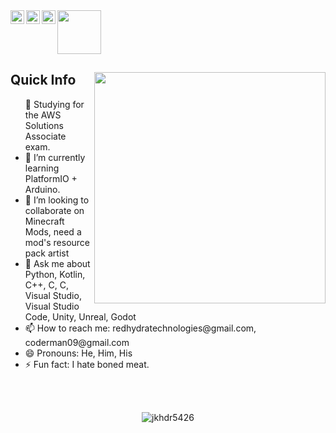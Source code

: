 <img width="70px" src="https://visitor-badge.glitch.me/badge?page_id=jkhdr5426.jkhdr5426"/>
<a href="https://www.reddit.com/user/jkhdr5426">
  <img align="left" alt="jkhdr5426 Reddit" width="22px" src="https://www.reddit.com/favicon.ico"/>
</a>
<a href="https://open.spotify.com/user/31rpqspvmuwur35crrvd6wqdqmpa">
  <img align="left" alt="jkhdr5426 Spotify" width="22px" src="https://open.spotify.com/favicon.ico"/>
</a>
<a href="https://github.com/jkhdr5426">
  <img align="left" alt = "jkhdr5426 Github" width = "22px" src = "https://github.com/favicon.ico">
</a>
</br>

<div>
  <img width="370px" align="right" src="https://user-images.githubusercontent.com/85592265/209687162-ae19bdd1-7723-444f-a721-c56477b01c25.jpg" />

  <h2>Quick Info</h2>
  <ul>
    <li🔭 I’m currently working on [Developing Safe and Efficient Self-Driving Vehicles’ Operation through Sensor Data](https://github.com/ISEF-7/project_v3)
    <li>🧐 Studying for the AWS Solutions Associate exam.</li>
    <li>🌱 I’m currently learning PlatformIO + Arduino.
    <li>👯 I’m looking to collaborate on Minecraft Mods, need a mod's resource pack artist
    <li>💬 Ask me about Python, Kotlin, C++, C, C, Visual Studio, Visual Studio Code, Unity, Unreal, Godot
    <li>📫 How to reach me: redhydratechnologies@gmail.com, coderman09@gmail.com
    <li> 😄 Pronouns: He, Him, His
    <li>⚡ Fun fact: I hate boned meat.
  </ul>
</div>

</br>
</br>





<p align="center"> <img src="https://github-readme-stats.vercel.app/api?username=jkhdr5426&show_icons=true&theme=great-gatsby" alt="jkhdr5426" />


